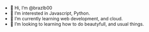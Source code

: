 - 👋 Hi, I’m @brazlb00
- 👀 I’m interested in Javascript, Python.
- 🌱 I’m currently learning web development, and cloud.
- 💞️ I’m looking to learning how to do beautyfull, and usual things.

<!---
brazlb00/brazlb00 is a ✨ special ✨ repository because its `README.md` (this file) appears on your GitHub profile.
You can click the Preview link to take a look at your changes.
--->
